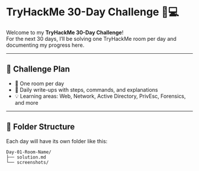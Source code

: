 # TryHackMe 30-Day Challenge 🧠💻

Welcome to my **TryHackMe 30-Day Challenge**!  
For the next 30 days, I’ll be solving one TryHackMe room per day and documenting my progress here.

---

## 📅 Challenge Plan

- 🔐 One room per day  
- 📝 Daily write-ups with steps, commands, and explanations  
- 💡 Learning areas: Web, Network, Active Directory, PrivEsc, Forensics, and more

---

## 📁 Folder Structure

Each day will have its own folder like this:
```
Day-01-Room-Name/
├── solution.md
└── screenshots/
```

